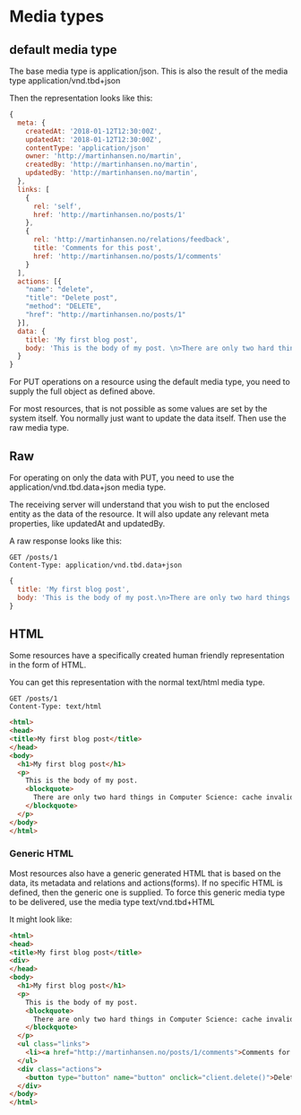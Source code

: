 # Media types

## default media type
The base media type is application/json. This is also the result of the media type application/vnd.tbd+json

Then the representation looks like this:

```js
{
  meta: {
    createdAt: '2018-01-12T12:30:00Z',
    updatedAt: '2018-01-12T12:30:00Z',
    contentType: 'application/json'
    owner: 'http://martinhansen.no/martin',
    createdBy: 'http://martinhansen.no/martin',
    updatedBy: 'http://martinhansen.no/martin',
  },
  links: [
    {
      rel: 'self',
      href: 'http://martinhansen.no/posts/1'
    },
    {
      rel: 'http://martinhansen.no/relations/feedback',
      title: 'Comments for this post',
      href: 'http://martinhansen.no/posts/1/comments'
    }
  ],
  actions: [{
    "name": "delete",
    "title": "Delete post",
    "method": "DELETE",
    "href": "http://martinhansen.no/posts/1"
  }],
  data: {
    title: 'My first blog post',
    body: 'This is the body of my post. \n>There are only two hard things in Computer Science: cache invalidation and naming things.'
  }
}
```

For PUT operations on a resource using the default media type, you need to supply the full object as defined above.

For most resources, that is not possible as some values are set by the system itself. You normally just want to update the data itself. Then use the raw media type.

## Raw

For operating on only the data with PUT, you need to use the application/vnd.tbd.data+json media type.

The receiving server will understand that you wish to put the enclosed entity as the data of the resource. It will also update any relevant meta properties, like updatedAt and updatedBy.

A raw response looks like this:

```
GET /posts/1
Content-Type: application/vnd.tbd.data+json
```

```js
{
  title: 'My first blog post',
  body: 'This is the body of my post.\n>There are only two hard things in Computer Science: cache invalidation and naming things.'
}
```


## HTML

Some resources have a specifically created human friendly representation in the form of HTML.

You can get this representation with the normal text/html media type.

```
GET /posts/1
Content-Type: text/html
```

```html
<html>
<head>
<title>My first blog post</title>
</head>
<body>
  <h1>My first blog post</h1>
  <p>
    This is the body of my post.
    <blockquote>
      There are only two hard things in Computer Science: cache invalidation and naming things.
    </blockquote>
  </p>
</body>
</html>
```

### Generic HTML

Most resources also have a generic generated HTML that is based on the data, its metadata and relations and actions(forms). If no specific HTML is defined, then the generic one is supplied. To force this generic media type to be delivered, use the media type text/vnd.tbd+HTML


It might look like:

```html
<html>
<head>
<title>My first blog post</title>
<div>
</head>
<body>
  <h1>My first blog post</h1>
  <p>
    This is the body of my post.
    <blockquote>
      There are only two hard things in Computer Science: cache invalidation and naming things.
    </blockquote>
  </p>
  <ul class="links">
    <li><a href="http://martinhansen.no/posts/1/comments">Comments for this post</a></li>
  </ul>
  <div class="actions">
    <button type="button" name="button" onclick="client.delete()">Delete post</button>
  </div>
</body>
</html>
```
